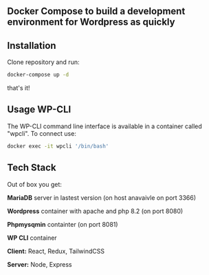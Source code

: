 
## Docker Compose to build a development environment for Wordpress as quickly 




## Installation

Clone repository and run:

```bash
docker-compose up -d
```

that's it!



## Usage WP-CLI

The WP-CLI command line interface is available in a container called "wpcli". To connect use:

```bash
docker exec -it wpcli '/bin/bash'
```


## Tech Stack

Out of box you get:


**MariaDB** server in lastest version (on host anavaivle on port 3366)

**Wordpress** container with apache and php 8.2 (on port 8080)

**Phpmysqmin** containter (on port 8081)

**WP CLI** container 

**Client:** React, Redux, TailwindCSS

**Server:** Node, Express
